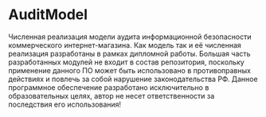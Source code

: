 # AuditModel
Численная реализация модели аудита информационной безопасности коммерческого интернет-магазина. Как модель так и её численная реализация разработаны в рамках дипломной работы.
Большая часть разработанных модулей не входит в состав репозитория, поскольку применение данного ПО может быть использовано в противоправных действиях и повлечь за собой нарушение законодательства РФ. Данное программное обеспечение разработано исключительно в образовательных целях, автор не несет ответственности за последствия его использования! 
